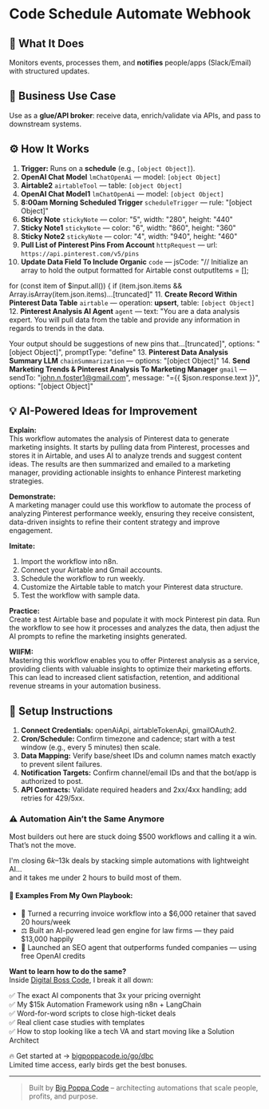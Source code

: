 # Code Schedule Automate Webhook
  ## 🚀 What It Does
  Monitors events, processes them, and **notifies** people/apps (Slack/Email) with structured updates.
  
  ## 💼 Business Use Case
  Use as a **glue/API broker**: receive data, enrich/validate via APIs, and pass to downstream systems.
  
  ## ⚙️ How It Works
  1. **Trigger:** Runs on a **schedule** (e.g., `[object Object]`).
  2. **OpenAI Chat Model** `lmChatOpenAi` — model: `[object Object]`
3. **Airtable2** `airtableTool` — table: `[object Object]`
4. **OpenAI Chat Model1** `lmChatOpenAi` — model: `[object Object]`
5. **8:00am Morning Scheduled Trigger** `scheduleTrigger` — rule: "[object Object]"
6. **Sticky Note** `stickyNote` — color: "5", width: "280", height: "440"
7. **Sticky Note1** `stickyNote` — color: "6", width: "860", height: "360"
8. **Sticky Note2** `stickyNote` — color: "4", width: "940", height: "460"
9. **Pull List of Pinterest Pins From Account** `httpRequest` — url: `https://api.pinterest.com/v5/pins`
10. **Update Data Field To Include Organic** `code` — jsCode: "// Initialize an array to hold the output formatted for Airtable
const outputItems = [];

for (const item of $input.all()) {
  if (item.json.items && Array.isArray(item.json.items)…[truncated]"
11. **Create Record Within Pinterest Data Table** `airtable` — operation: **upsert**, table: `[object Object]`
12. **Pinterest Analysis AI Agent** `agent` — text: "You are a data analysis expert. You will pull data from the table and provide any information in regards to trends in the data. 

Your output should be suggestions of new pins that…[truncated]", options: "[object Object]", promptType: "define"
13. **Pinterest Data Analysis Summary LLM** `chainSummarization` — options: "[object Object]"
14. **Send Marketing Trends & Pinterest Analysis To Marketing Manager** `gmail` — sendTo: "john.n.foster1@gmail.com", message: "={{ $json.response.text }}", options: "[object Object]"
  
  ## 💡 AI-Powered Ideas for Improvement
  **Explain:**  
This workflow automates the analysis of Pinterest data to generate marketing insights. It starts by pulling data from Pinterest, processes and stores it in Airtable, and uses AI to analyze trends and suggest content ideas. The results are then summarized and emailed to a marketing manager, providing actionable insights to enhance Pinterest marketing strategies.

**Demonstrate:**  
A marketing manager could use this workflow to automate the process of analyzing Pinterest performance weekly, ensuring they receive consistent, data-driven insights to refine their content strategy and improve engagement.

**Imitate:**  
1. Import the workflow into n8n.
2. Connect your Airtable and Gmail accounts.
3. Schedule the workflow to run weekly.
4. Customize the Airtable table to match your Pinterest data structure.
5. Test the workflow with sample data.

**Practice:**  
Create a test Airtable base and populate it with mock Pinterest pin data. Run the workflow to see how it processes and analyzes the data, then adjust the AI prompts to refine the marketing insights generated.

**WIIFM:**  
Mastering this workflow enables you to offer Pinterest analysis as a service, providing clients with valuable insights to optimize their marketing efforts. This can lead to increased client satisfaction, retention, and additional revenue streams in your automation business.
  
  ## 🔧 Setup Instructions
  1. **Connect Credentials:** openAiApi, airtableTokenApi, gmailOAuth2.
2. **Cron/Schedule:** Confirm timezone and cadence; start with a test window (e.g., every 5 minutes) then scale.
3. **Data Mapping:** Verify base/sheet IDs and column names match exactly to prevent silent failures.
4. **Notification Targets:** Confirm channel/email IDs and that the bot/app is authorized to post.
5. **API Contracts:** Validate required headers and 2xx/4xx handling; add retries for 429/5xx.
  
### ⚠️ Automation Ain’t the Same Anymore

Most builders out here are stuck doing $500 workflows and calling it a win.  
That’s not the move.  

I'm closing $6k–$13k deals by stacking simple automations with lightweight AI...  
and it takes me under 2 hours to build most of them.

#### 🧠 Examples From My Own Playbook:
- 🔁 Turned a recurring invoice workflow into a $6,000 retainer that saved 20 hours/week  
- ⚖️ Built an AI-powered lead gen engine for law firms — they paid $13,000 happily  
- 🚀 Launched an SEO agent that outperforms funded companies — using free OpenAI credits  

**Want to learn how to do the same?**  
Inside [Digital Boss Code](https://bigpoppacode.io/go/dbc), I break it all down:

✅ The exact AI components that 3x your pricing overnight  
✅ My $15k Automation Framework using n8n + LangChain  
✅ Word-for-word scripts to close high-ticket deals  
✅ Real client case studies with templates  
✅ How to stop looking like a tech VA and start moving like a Solution Architect  

🔥 Get started at → [bigpoppacode.io/go/dbc](https://bigpoppacode.io/go/dbc)  
Limited time access, early birds get the best bonuses.

---
> Built by [Big Poppa Code](https://bigpoppacode.io) – architecting automations that scale people, profits, and purpose.
  